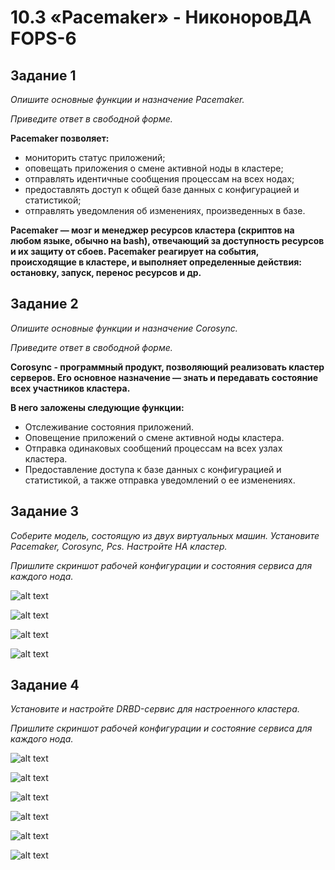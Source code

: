 # 10.3 «Pacemaker» - НиконоровДА FOPS-6

## Задание 1

*Опишите основные функции и назначение Pacemaker.*

*Приведите ответ в свободной форме.*

**Pacemaker позволяет:**
* мониторить статус приложений;
* оповещать приложения о смене активной ноды в кластере;
* отправлять идентичные сообщения процессам на всех нодах;
* предоставлять доступ к общей базе данных с конфигурацией и статистикой;
* отправлять уведомления об изменениях, произведенных в базе.

**Pacemaker — мозг и менеджер ресурсов кластера (скриптов на любом языке, обычно на bash),  отвечающий за доступность ресурсов и их защиту от сбоев. Pacemaker реагирует на события,  происходящие в кластере, и выполняет определенные действия: остановку, запуск, перенос ресурсов и др.**

## Задание 2

*Опишите основные функции и назначение Corosync.*

*Приведите ответ в свободной форме.*

**Corosync - программный продукт, позволяющий реализовать кластер серверов.  Его основное назначение — знать и передавать состояние всех участников кластера.**

**В него заложены следующие функции:**

* Отслеживание состояния приложений.
* Оповещение приложений о смене активной ноды кластера.
* Отправка одинаковых сообщений процессам на всех узлах кластера.
* Предоставление доступа к базе данных с конфигурацией и статистикой, а также отправка уведомлений о ее изменениях.

## Задание 3

*Соберите модель, состоящую из двух виртуальных машин.  Установите Pacemaker, Corosync, Pcs. Настройте HA кластер.*

*Пришлите скриншот рабочей конфигурации и состояния сервиса для каждого нода.*

![alt text](https://github.com/mxssclxck/hw-10.3/blob/main/img/9.png)

![alt text](https://github.com/mxssclxck/hw-10.3/blob/main/img/10.png)

![alt text](https://github.com/mxssclxck/hw-10.3/blob/main/img/7.png)

![alt text](https://github.com/mxssclxck/hw-10.3/blob/main/img/8.png)

## Задание 4

*Установите и настройте DRBD-сервис для настроенного кластера.*

*Пришлите скриншот рабочей конфигурации и состояние сервиса для каждого нода.*

![alt text](https://github.com/mxssclxck/hw-10.3/blob/main/img/1.png)

![alt text](https://github.com/mxssclxck/hw-10.3/blob/main/img/2.png)

![alt text](https://github.com/mxssclxck/hw-10.3/blob/main/img/3.png)

![alt text](https://github.com/mxssclxck/hw-10.3/blob/main/img/4.png)

![alt text](https://github.com/mxssclxck/hw-10.3/blob/main/img/5.png)

![alt text](https://github.com/mxssclxck/hw-10.3/blob/main/img/6.png)
